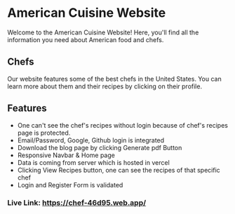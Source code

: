 # American Cuisine Website

Welcome to the American Cuisine Website! Here, you'll find all the information you need about American food and chefs.

## Chefs

Our website features some of the best chefs in the United States. You can learn more about them and their recipes by clicking on their profile.

## Features

- One can't see the chef's recipes without login because of chef's recipes page is protected.
- Email/Password, Google, Github login is integrated
- Download the blog page by clicking Generate pdf Button
- Responsive Navbar & Home page
- Data is coming from server which is hosted in vercel
- Clicking View Recipes button, one can see the recipes of that specific chef
- Login and Register Form is validated

### Live Link: https://chef-46d95.web.app/

